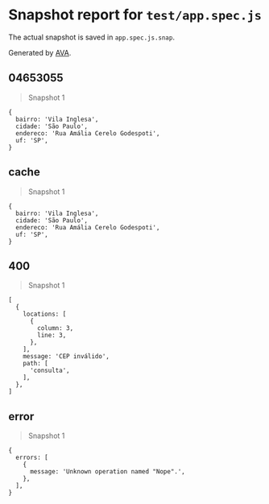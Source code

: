 # Snapshot report for `test/app.spec.js`

The actual snapshot is saved in `app.spec.js.snap`.

Generated by [AVA](https://avajs.dev).

## 04653055

> Snapshot 1

    {
      bairro: 'Vila Inglesa',
      cidade: 'São Paulo',
      endereco: 'Rua Amália Cerelo Godespoti',
      uf: 'SP',
    }

## cache

> Snapshot 1

    {
      bairro: 'Vila Inglesa',
      cidade: 'São Paulo',
      endereco: 'Rua Amália Cerelo Godespoti',
      uf: 'SP',
    }

## 400

> Snapshot 1

    [
      {
        locations: [
          {
            column: 3,
            line: 3,
          },
        ],
        message: 'CEP inválido',
        path: [
          'consulta',
        ],
      },
    ]

## error

> Snapshot 1

    {
      errors: [
        {
          message: 'Unknown operation named "Nope".',
        },
      ],
    }

